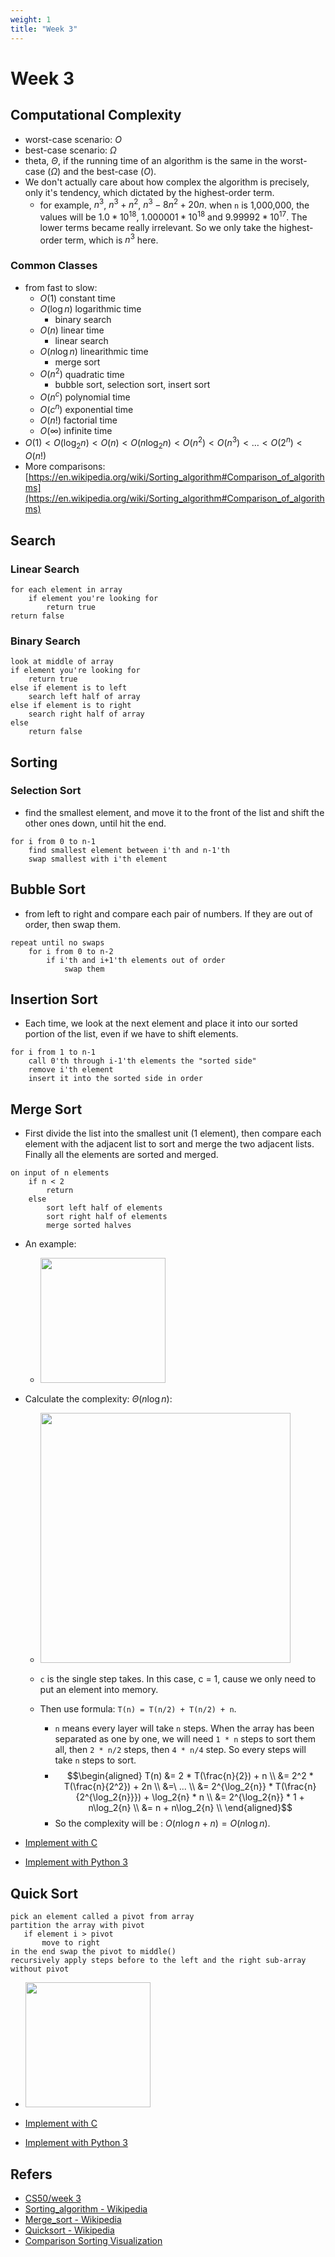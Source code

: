 ```yaml
---
weight: 1
title: "Week 3"
---
```


# Week 3

## Computational Complexity

* worst-case scenario: $O$
* best-case scenario: $\Omega$
* theta, $\Theta$, if the running time of an algorithm is the same in the worst-case ($\Omega$) and the best-case ($O$).
* We don't actually care about how complex the algorithm is precisely, only it's tendency, which dictated by the highest-order term.
    * for example, $n^3$, $n^3+n^2$, $n^3-8n^2+20n$. when `n` is 1,000,000, the values will be $1.0*10^{18}$, $1.000001*10^{18}$ and $9.99992*10^{17}$. The lower terms became really irrelevant. So we only take the highest-order term, which is $n^3$ here.

### Common Classes 

* from fast to slow:
    * $O(1)$ constant time
    * $O(\log{n})$ logarithmic time
        * binary search
    * $O(n)$ linear time
        * linear search
    * $O(n\log{n})$ linearithmic time
        * merge sort 
    * $O(n^2)$ quadratic time
        * bubble sort, selection sort, insert sort
    * $O(n^c)$ polynomial time
    * $O(c^n)$ exponential time 
    * $O(n!)$ factorial time
    * $O(\infty)$ infinite time
* $O(1)<O(\log_{2}{n})<O(n)<O(n\log_{2}{n})<O(n^2)<O(n^3)<…<O(2^n)<O(n!)$
* More comparisons: [https://en.wikipedia.org/wiki/Sorting_algorithm#Comparison_of_algorithms](https://en.wikipedia.org/wiki/Sorting_algorithm#Comparison_of_algorithms)

## Search

### Linear Search

```
for each element in array
    if element you're looking for
        return true
return false
```

### Binary Search

```
look at middle of array
if element you're looking for
    return true
else if element is to left
    search left half of array
else if element is to right
    search right half of array
else
    return false
```

## Sorting

### Selection Sort

* find the smallest element, and move it to the front of the list and shift the other ones down, until hit the end.

```
for i from 0 to n-1
    find smallest element between i'th and n-1'th
    swap smallest with i'th element
```

## Bubble Sort

* from left to right and compare each pair of numbers. If they are out of order, then swap them. 

```
repeat until no swaps
    for i from 0 to n-2
        if i'th and i+1'th elements out of order
            swap them
```

## Insertion Sort

* Each time, we look at the next element and place it into our sorted portion of the list, even if we have to shift elements.

```
for i from 1 to n-1
    call 0'th through i-1'th elements the "sorted side"
    remove i'th element
    insert it into the sorted side in order
```
 
## Merge Sort

* First divide the list into the smallest unit (1 element), then compare each element with the adjacent list to sort and merge the two adjacent lists. Finally all the elements are sorted and merged.

```
on input of n elements
    if n < 2
        return
    else
        sort left half of elements
        sort right half of elements
        merge sorted halves
```

* An example:

    * <img src="https://i.imgur.com/GViydxe.gif" style="width:200px" />

* Calculate the complexity: $\Theta(n\log{n})$:
    
    * <img src="https://i.imgur.com/e59kMdy.png" style="width:400px" />
    
    * `c` is the single step takes. In this case, c = 1, cause we only need to put an element into memory. 
    * Then use formula: `T(n) = T(n/2) + T(n/2) + n`. 
        * `n` means every layer will take `n` steps. When the array has been separated as one by one, we will need `1 * n` steps to sort them all, then `2 * n/2` steps, then `4 * n/4` step. So every steps will take `n` steps to sort.
        * $$\begin{aligned}
            T(n) &= 2 * T(\frac{n}{2}) + n \\
                &= 2^2 * T(\frac{n}{2^2}) + 2n \\
                &=\ ... \\
                &= 2^{\log_2{n}} * T(\frac{n}{2^{\log_2{n}}}) + \log_2{n} * n \\
                &= 2^{\log_2{n}} * 1 + n\log_2{n} \\
                &= n + n\log_2{n} \\
            \end{aligned}$$
        * So the complexity will be : $O(n\log{n}+n) = O(n\log{n})$.

* [Implement with C](https://gist.github.com/erictt/2c4387dba45586b967ae2efe7bb94bc7)
* [Implement with Python 3](https://gist.github.com/erictt/0438c9db11b3b25f0e24c212d8f3c3b9)

## Quick Sort

```
pick an element called a pivot from array
partition the array with pivot
   if element i > pivot
       move to right
in the end swap the pivot to middle()
recursively apply steps before to the left and the right sub-array without pivot
```

* <img src="https://upload.wikimedia.org/wikipedia/commons/6/6a/Sorting_quicksort_anim.gif" style="width:200px" />

* [Implement with C](https://gist.github.com/erictt/daede65d8178a93a25a5e52ed07d69aa) 
* [Implement with Python 3](https://gist.github.com/erictt/0438c9db11b3b25f0e24c212d8f3c3b9)

## Refers

* [CS50/week 3](http://docs.cs50.net/2016/fall/notes/3/week3.html)
* [Sorting_algorithm - Wikipedia](https://en.wikipedia.org/wiki/Sorting_algorithm)
* [Merge_sort - Wikipedia](https://en.wikipedia.org/wiki/Merge_sort)
* [Quicksort - Wikipedia](https://en.wikipedia.org/wiki/Quicksort)
* [Comparison Sorting Visualization](https://www.cs.usfca.edu/~galles/visualization/ComparisonSort.html)


